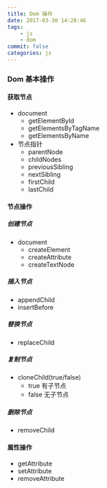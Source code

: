 ```yaml
---
title: Dom 操作
date: 2017-03-30 14:28:46
tags:
    - js
    - dom
commit: false
categories: js
---
```


### Dom 基本操作
#### 获取节点
- document
    - getElementById
    - getElementsByTagName
    - getElementsByName
- 节点指针
    - parentNode
    - childNodes
    - previousSibling
    - nextSibling
    - firstChild
    - lastChild
<!--more-->
#### 节点操作
##### 创建节点
- document
    - createElement
    - createAttribute
    - createTextNode
##### 插入节点
- appendChild
- insertBefore
##### 替换节点
- replaceChild
##### 复制节点
- cloneChild(true/false)
    - true 有子节点
    - false 无子节点
##### 删除节点
- removeChild
#### 属性操作
- getAttribute
- setAttribute
- removeAttribute
